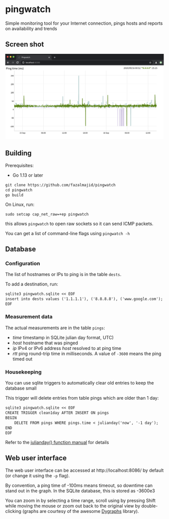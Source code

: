# pingwatch
Simple monitoring tool for your Internet connection, pings hosts and reports on availability and trends

## Screen shot

![Screen shot](screenshot.png)

## Building

Prerequisites:

* Go 1.13 or later

```
git clone https://github.com/fazalmajid/pingwatch
cd pingwatch
go build
```

On Linux, run:

```
sudo setcap cap_net_raw=+ep pingwatch
```

this allows `pingwatch` to open raw sockets so it can send ICMP packets.

You can get a list of command-line flags using `pingwatch -h`

## Database

### Configuration

The list of hostnames or IPs to ping is in the table `dests`.

To add a destination, run:

```
sqlite3 pingwatch.sqlite << EOF
insert into dests values ('1.1.1.1'), ('8.8.8.8'), ('www.google.com');
EOF
```

### Measurement data

The actual measurements are in the table `pings`:

* *time* timestamp in SQLite julian day format, UTC)
* *host* hostname that was pinged
* *ip* IPv4 or IPv6 address *host* resolved to at ping time
* *rtt* ping round-trip time in milliseconds. A value of `-3600` means the ping timed out

### Housekeeping

You can use sqlite triggers to automatically clear old entries to keep the database small

This trigger will delete entries from table pings which are older than 1 day:

```
sqlite3 pingwatch.sqlite << EOF
CREATE TRIGGER clean1day AFTER INSERT ON pings
BEGIN
	DELETE FROM pings WHERE pings.time < julianday('now', '-1 day');
END
EOF
``` 

Refer to the [julianday() function manual](https://sqlite.org/lang_datefunc.html) for details


## Web user interface

The web user interface can be accessed at http://localhost:8086/ by default (or change it using the `-p` flag).

By convention, a ping time of -100ms means timeout, so downtime can stand out in the graph. In the SQLite database, this is stored as -3600e3

You can zoom in by selecting a time range, scroll using by pressing Shift while moving the mouse or zoom out back to the original view by double-clicking (graphs are courtesy of the awesome [Dygraphs](https://dygraphs.com) library).
